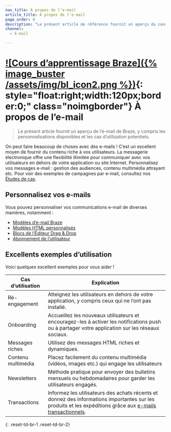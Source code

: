 ```yaml
---
nav_title: À propos de l’e-mail
article_title: À propos de l’e-mail
page_order: 0
description: "Le présent article de référence fournit un aperçu du canal E-mail Braze et des cas d’utilisation courants."
channel:
  - E-mail

---
```


# [![Cours d’apprentissage Braze]({% image_buster /assets/img/bl_icon2.png %})](https://learning.braze.com/messaging-channels-email){: style="float:right;width:120px;border:0;" class="noimgborder"} À propos de l’e-mail

> Le présent article fournit un aperçu de l’e-mail de Braze, y compris les personnalisations disponibles et les cas d’utilisation potentiels.

On peut faire beaucoup de choses avec des e-mails ! C’est un excellent moyen de fournir du contenu riche à vos utilisateurs. La messagerie électronique offre une flexibilité illimitée pour communiquer avec vos utilisateurs en dehors de votre application ou site Internet. Personnalisez vos messages e-mail : gestion des audiences, contenu multimédia attrayant etc. Pour voir des exemples de campagnes par e-mail, consultez nos [Études de cas][6].

## Personnalisez vos e-mails

Vous pouvez personnaliser vos communications e-mail de diverses manières, notamment :

- [Modèles d’e-mail Braze][2]
- [Modèles HTML personnalisés][7]
- [Blocs de l’Éditeur Drag & Drop][4]
- [Abonnement de l’utilisateur][5]

## Excellents exemples d’utilisation

Voici quelques excellent exemples pour vous aider !

| Cas d’utilisation | Explication |
| --- | --- |
| Ré-engagement | Atteignez les utilisateurs en dehors de votre application, y compris ceux qui ne l’ont pas installé. |
| Onboarding | Accueillez les nouveaux utilisateurs et encouragez-les à activer les notifications push ou à partager votre application sur les réseaux sociaux. |
| Messages riches | Utilisez des messages HTML riches et dynamiques. |
| Contenu multimédia | Placez facilement du contenu multimédia (vidéos, images etc.) qui engage les utilisateurs |
| Newsletters | Méthode pratique pour envoyer des bulletins mensuels ou hebdomadaires pour garder les utilisateurs engagés. |
| Transactions | Informez les utilisateurs des achats récents et donnez des informations importantes sur les produits et les expéditions grâce aux [e-mails transactionnels][3].
{: .reset-td-br-1 .reset-td-br-2}


[1]: {{site.baseurl}}/user_guide/message_building_by_channel/email/creating_an_email_campaign/
[2]: {{site.baseurl}}/user_guide/message_building_by_channel/email/templates/email_template/
[3]: {{site.baseurl}}/user_guide/message_building_by_channel/email/transactional_message_api_campaign/
[4]: {{site.baseurl}}/user_guide/message_building_by_channel/email/drag_and_drop/dnd_editor_blocks/
[5]: {{site.baseurl}}/user_guide/message_building_by_channel/email/managing_user_subscriptions/
[6]: https://www.braze.com/customers/
[7]: {{site.baseurl}}/user_guide/message_building_by_channel/email/templates/html_email_template/
